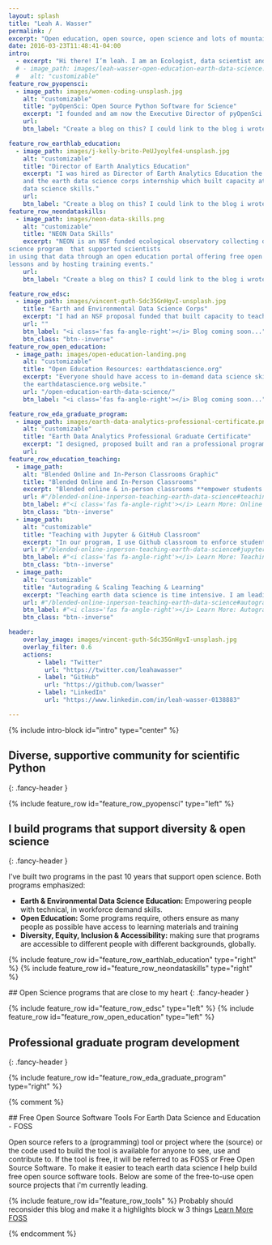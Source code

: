 ```yaml
---
layout: splash
title: "Leah A. Wasser"
permalink: /
excerpt: "Open education, open source, open science and lots of mountains and running."
date: 2016-03-23T11:48:41-04:00
intro:
  - excerpt: "Hi there! I’m leah. I am an Ecologist, data scientist and educator. I develop and lead programs that support open science through community building, outreach and education. I am also an avid long distance mountain trail runner."
  # - image_path: images/leah-wasser-open-education-earth-data-science.jpg
  #   alt: "customizable"
feature_row_pyopensci:
  - image_path: images/women-coding-unsplash.jpg
    alt: "customizable"
    title: "pyOpenSci: Open Source Python Software for Science"
    excerpt: "I founded and am now the Executive Director of pyOpenSci - a diverse, global community that supports the Python tools that drive open science through open peer review, training and mentorship. I am incredibly excited to be building this community and look forward to writing about the experience as I learn."
    url:
    btn_label: "Create a blog on this? I could link to the blog i wrote on the pyos website too for now"

feature_row_earthlab_education:
  - image_path: images/j-kelly-brito-PeUJyoylfe4-unsplash.jpg
    alt: "customizable"
    title: "Director of Earth Analytics Education"
    excerpt: "I was hired as Director of Earth Analytics Education the earth analytics education program which supported scientists using complect earth and environmental data to study environmental change. I created several programs here including the earthdatascience.org online education portal, a professional program in earth data analytics,
    and the earth data science corps internship which built capacity at tribal and hispanic serving colleges to teach and to learn earth and environmental 
    data science skills."
    url:
    btn_label: "Create a blog on this? I could link to the blog i wrote on the pyos website too for now"
feature_row_neondataskills:
  - image_path: images/neon-data-skills.png
    alt: "customizable"
    title: "NEON Data Skills"
    excerpt: "NEON is an NSF funded ecological observatory collecting data to support science. I build an earth and environmental data 
science program  that supported scientists
in using that data through an open education portal offering free open education
lessons and by hosting training events."
    url:
    btn_label: "Create a blog on this? I could link to the blog i wrote on the pyos website too for now"

feature_row_edsc:
  - image_path: images/vincent-guth-Sdc35GnHgvI-unsplash.jpg
    title: "Earth and Environmental Data Science Corps"
    excerpt: "I had an NSF proposal funded that built capacity to teach and to learn earth and environmental data science skill at tribal and hispanic serving institutions. The core of the program included a summer program where we provided training to faculty and students in open, reproducible earth and environmental data science skills. The program also provided mentorship to students and training for faculty to support them added data intensive curriculum into their courses."
    url: ""
    btn_label: "<i class='fas fa-angle-right'></i> Blog coming soon..."
    btn_class: "btn--inverse"
feature_row_open_education:
  - image_path: images/open-education-landing.png
    alt: "customizable"
    title: "Open Education Resources: earthdatascience.org"
    excerpt: "Everyone should have access to in-demand data science skills. Publishing curated sets of lessons and courses online allows those who may not have access otherwise to training materials. I build and then published my courses and lessons on 
    the earthdatascience.org website."
    url: "/open-education-earth-data-science/"
    btn_label: "<i class='fas fa-angle-right'></i> Blog coming soon..."

feature_row_eda_graduate_program:
  - image_path: images/earth-data-analytics-professional-certificate.png
    alt: "customizable"
    title: "Earth Data Analytics Professional Graduate Certificate"
    excerpt: "I designed, proposed built and ran a professional program in earth data analytics at CU Boulder. I also developed content for and taught courses. While that program was tuition based and designed to financially support our program, course materials were published online as open education resources."
    url: 
feature_row_education_teaching:
  - image_path:
    alt: "Blended Online and In-Person Classrooms Graphic"
    title: "Blended Online and In-Person Classrooms"
    excerpt: "Blended online & in-person classrooms **empower students to chose the learning approach that best suits their needs**. All of our Earth Analytics courses give students the option to participant in class either asynchronously or synchronously online or in person. Materials are also published as open education resources."
    url: #"/blended-online-inperson-teaching-earth-data-science#teaching-in-blended-online-and-in-person-classrooms"
    btn_label: #"<i class='fas fa-angle-right'></i> Learn More: Online and In Person Learning"
    btn_class: "btn--inverse"
  - image_path:
    alt: "customizable"
    title: "Teaching with Jupyter & GitHub Classroom"
    excerpt: "In our program, I use Github classroom to enforce student skills associated with command line, `git`, sharing code and version control. JupyterHub running on Google Cloud is used to reduce the struggles associated with both setting up software and having sufficient computing resources on local student machines."
    url: #"/blended-online-inperson-teaching-earth-data-science#jupyter-jupyterhub-and-open-reproducible-science"
    btn_label: #"<i class='fas fa-angle-right'></i> Learn More: Teaching with GitHub & Jupyter"
    btn_class: "btn--inverse"
  - image_path:
    alt: "customizable"
    title: "Autograding & Scaling Teaching & Learning"
    excerpt: "Teaching earth data science is time intensive. I am leading development of workflows that reduce the time required to grade student assignments and also provide intermediate feedback to students. This effort involves contributing to existing community tools where possible in support of existing open source efforts."
    url: #"/blended-online-inperson-teaching-earth-data-science#autograding"
    btn_label: #"<i class='fas fa-angle-right'></i> Learn More: Autograding"
    btn_class: "btn--inverse"

header:
    overlay_image: images/vincent-guth-Sdc35GnHgvI-unsplash.jpg
    overlay_filter: 0.6
    actions:
        - label: "Twitter"
          url: "https://twitter.com/leahawasser"
        - label: "GitHub"
          url: "https://github.com/lwasser"
        - label: "LinkedIn"
          url: "https://www.linkedin.com/in/leah-wasser-0138883"

---
```



{% include intro-block id="intro" type="center" %}

<div class="body__content-block" markdown="1">

## Diverse, supportive community for scientific Python
{: .fancy-header }

{% include feature_row id="feature_row_pyopensci" type="left" %}
</div>

<div markdown="1" class="notice-white">
<div class="body__content-block" markdown="1">

<div markdown= "1" class="wide">

<!-- ground zero graphic on the left ??? -->

## I build programs that support diversity & open science
{: .fancy-header }

I've built two programs in the past 10 years that support open 
science. Both programs emphasized:

* **Earth & Environmental Data Science Education:** Empowering people with technical, in workforce demand skills.  
* **Open Education:** Some programs require, others ensure  as many people as possible have access to learning materials and training
* **Diversity, Equity, Inclusion & Accessibility:** making sure that programs are accessible to different people with different backgrounds, globally.
</div>

{% include feature_row id="feature_row_earthlab_education" type="right" %}
{% include feature_row id="feature_row_neondataskills" type="right" %}

</div>
</div>

<div class="body__content-block" markdown="1">
## Open Science programs that are close to my heart 
{: .fancy-header }

{% include feature_row id="feature_row_edsc" type="left" %}
{% include feature_row id="feature_row_open_education" type="left" %}

## Professional graduate program development
{: .fancy-header }

{% include feature_row id="feature_row_eda_graduate_program" type="right" %}

</div>

<!-- TODO: would like to make the text in the columns a bit smaller>

<div markdown="1" class="notice-white">
<div class="body__content-block" markdown="1">
## Teaching approach and philosophy
{: .fancy-header}

Blended Online and In-Person Classrooms, Active Learning and Teaching

Through time, I have developed a teaching framework that combines active
learning, blended online and in-person student participation and cloud based
tools that support both teaching earth data science and scaling courses to
support more students.

{% include feature_row id="feature_row_education_teaching" %}

</div>
</div>


<!-- {% include feature_row id="feature_row_foss" type="left" %} -->

{% comment %}
<div markdown="1" class="notice--primary">
## Free  Open Source Software Tools For Earth Data Science and Education - FOSS

Open source refers to a (programming) tool or project where the (source) or
the code used to build the tool is available for anyone to see, use and
contribute to. If the tool is free, it will be referred to as FOSS or Free Open
Source Software. To make it easier to teach earth data science I help build
free open source software tools. Below are some of the free-to-use open source
projects that i'm currently leading.

{% include feature_row id="feature_row_tools" %}
Probably should reconsider this blog and make it a highlights block w 3 things
[Learn More FOSS](/free-open-source-software-tools-for-science-foss/)
</div>
{% endcomment %}
